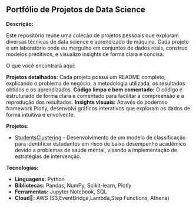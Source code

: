 ## Portfólio de Projetos de Data Science

**Descrição:**

Este repositório reúne uma coleção de projetos pessoais que exploram diversas técnicas de data science e aprendizado de máquina. Cada projeto é um laboratório onde eu mergulho em conjuntos de dados reais, construo modelos preditivos, e visualizo insights de forma clara e concisa.


O que você encontrará aqui:

**Projetos detalhados:** Cada projeto possui um README completo, explicando o problema de negócio, a metodologia utilizada, os resultados obtidos e os aprendizados.
**Código limpo e bem comentado:** O código é estruturado de forma clara e comentado para facilitar a compreensão e a reprodução dos resultados.
**Insights visuais:** Através do poderoso framework Plotly, desenvolvi gráficos interativos que exploram os dados de forma intuitiva e envolvente.

**Projetos:**

* [StudentsClustering](https://github.com/miguelssouza/datascience/tree/main/StudentsClustering) - Desenvolvimento de um modelo de classificação para identificar estudantes em risco de baixo desempenho acadêmico devido a problemas de saúde mental, visando a implementação de estratégias de intervenção.

**Tecnologias:**

* **Linguagens:** Python
* **Bibliotecas:** Pandas, NumPy, Scikit-learn, Plotly
* **Ferramentas:** Jupyter Notebook, SQL
* **Cloud:** AWS (S3,EventBridge,Lambda,Step Functions, Athena)
